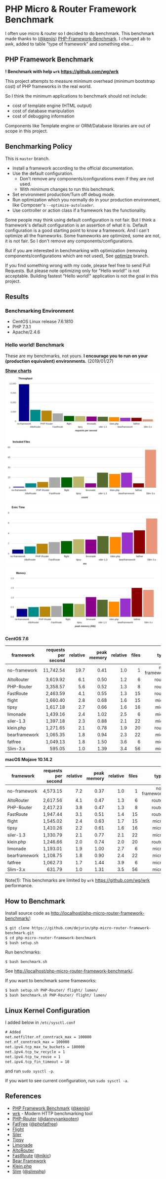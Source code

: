 # PHP Micro & Router Framework Benchmark
I often use micro & router so I decided to do benchmark. This benchmark made thanks to ([@kenjis](https://github.com/kenjis)) [PHP-Framework-Benchmark](https://github.com/kenjis/php-framework-benchmark). I changed ab to awk, added to table "type of framework" and something else...

## PHP Framework Benchmark

**! Benchmark with help `wrk` https://github.com/wg/wrk**

This project attempts to measure minimum overhead (minimum bootstrap cost) of PHP frameworks in the real world.

So I think the minimum applications to benchmark should not include:

* cost of template engine (HTML output)
* cost of database manipulation
* cost of debugging information

Components like Template engine or ORM/Database libraries are out of scope in this project.

## Benchmarking Policy

This is `master` branch.

* Install a framework according to the official documentation.
* Use the default configuration.
  * Don't remove any components/configurations even if they are not used.
  * With minimum changes to run this benchmark.
* Set environment production/Turn off debug mode.
* Run optimization which you normally do in your production environment, like Composer's `--optimize-autoloader`.
* Use controller or action class if a framework has the functionality.

Some people may think using default configuration is not fair. But I think a framework's default configuration is an assertion of what it is. Default configuration is a good starting point to know a framework. And I can't optimize all the frameworks. Some frameworks are optimized, some are not, it is not fair. So I don't remove any components/configurations.

But if you are interested in benchmarking with optimization (removing components/configurations which are not used), See [optimize](https://github.com/kenjis/php-framework-benchmark/tree/optimize) branch.

If you find something wrong with my code, please feel free to send Pull Requests. But please note optimizing only for "Hello world!" is not acceptable. Building fastest "Hello world!" application is not the goal in this project.

## Results

### Benchmarking Environment

* CentOS Linux release 7.6.1810 
* PHP 7.3.1
* Apache/2.4.6

### Hello world! Benchmark

These are my benchmarks, not yours. **I encourage you to run on your (production equivalent) environments.**
(2019/01/27)

[**Show charts**](https://codepen.io/currencyrate_today/pen/gqrBEa)
![Requests per second](img/WRK_screenshot-localhost-2019.01.27_1.png)
![Included files](img/WRK_screenshot-localhost-2019.01.27_2.png)
![Exec time](img/WRK_screenshot-localhost-2019.01.27_3.png)
![Memory (MB)](img/WRK_screenshot-localhost-2019.01.27_4.png)

**CentOS 7.6**

|framework          |requests per second|relative|peak memory|relative|files|          type|
|-------------------|------------------:|-------:|----------:|-------:|----:|-------------:|
|no-framework       |          11,742.54|    19.7|       0.41|     1.0|    1|  no-framework|
|AltoRouter         |           3,619.92|     6.1|       0.50|     1.2|    6|        router|
|PHP-Router         |           3,358.57|     5.6|       0.52|     1.3|    8|        router|
|FastRoute          |           2,463.59|     4.1|       0.55|     1.3|   15|        router|
|flight             |           1,660.40|     2.8|       0.68|     1.6|   15|         micro|
|tipsy              |           1,617.18|     2.7|       0.66|     1.6|   16|         micro|
|limonade           |           1,439.16|     2.4|       1.02|     2.5|    6|         micro|
|siler-1.3          |           1,397.18|     2.3|       0.88|     2.1|   22|         micro|
|klein.php          |           1,271.65|     2.1|       0.78|     1.9|   20|        router|
|bearframework      |           1,065.35|     1.8|       0.94|     2.3|   22|         micro|
|fatfree            |           1,049.13|     1.8|       1.50|     3.6|    6|         micro|
|Slim-3.x           |             595.05|     1.0|       1.39|     3.4|   56|         micro|

**macOS Mojave 10.14.2**

|framework          |requests per second|relative|peak memory|relative|files|          type|
|-------------------|------------------:|-------:|----------:|-------:|----:|-------------:|
|no-framework       |           4,573.15|     7.2|       0.37|     1.0|    1|  no-framework|
|AltoRouter         |           2,617.56|     4.1|       0.47|     1.3|    6|        router|
|PHP-Router         |           2,417.23|     3.8|       0.47|     1.3|    8|        router|
|FastRoute          |           1,947.44|     3.1|       0.51|     1.4|   15|        router|
|flight             |           1,545.02|     2.4|       0.63|     1.7|   15|         micro|
|tipsy              |           1,410.26|     2.2|       0.61|     1.6|   16|         micro|
|siler-1.3          |           1,330.79|     2.1|       0.77|     2.1|   22|         micro|
|klein.php          |           1,246.66|     2.0|       0.74|     2.0|   20|        router|
|limonade           |           1,193.01|     1.9|       1.00|     2.7|    6|         micro|
|bearframework      |           1,108.75|     1.8|       0.90|     2.4|   22|         micro|
|fatfree            |           1,062.73|     1.7|       1.44|     3.9|    6|         micro|
|Slim-3.x           |             631.79|     1.0|       1.31|     3.5|   56|         micro|

Note(1): This benchmarks are limited by `wrk` https://github.com/wg/wrk performance.

## How to Benchmark

Install source code as <http://localhost/php-micro-router-framework-benchmark/>:

~~~
$ git clone https://github.com/dejurin/php-micro-router-framework-benchmark.git
$ cd php-micro-router-framework-benchmark
$ bash setup.sh
~~~

Run benchmarks:

~~~
$ bash benchmark.sh
~~~

See <http://localhost/php-micro-router-framework-benchmark/>.

If you want to benchmark some frameworks:

~~~
$ bash setup.sh PHP-Router/ flight/ lumen/
$ bash benchmark.sh PHP-Router/ flight/ lumen/
~~~

## Linux Kernel Configuration

I added below in `/etc/sysctl.conf`

~~~
# Added
net.netfilter.nf_conntrack_max = 100000
net.nf_conntrack_max = 100000
net.ipv4.tcp_max_tw_buckets = 180000
net.ipv4.tcp_tw_recycle = 1
net.ipv4.tcp_tw_reuse = 1
net.ipv4.tcp_fin_timeout = 10
~~~

and run `sudo sysctl -p`.

If you want to see current configuration, run `sudo sysctl -a`.

## References
* [PHP Framework Benchmark](https://github.com/kenjis/php-framework-benchmark) ([@kenjis](https://github.com/kenjis))
* [wrk](https://github.com/wg/wrk) - Modern HTTP benchmarking tool
* [PHP-Router](https://github.com/dannyvankooten/PHP-Router) ([@dannyvankooten](https://github.com/dannyvankooten))
* [FatFree](http://fatfreeframework.com/) ([@phpfatfree](https://twitter.com/phpfatfree))
* [Flight](http://flightphp.com/)
* [Siler](https://github.com/leocavalcante/siler)
* [Tipsy](http://tipsy.la)
* [Limonade](https://limonade-php.github.io/)
* [AltoRouter](http://altorouter.com/)
* [FastRoute](https://github.com/nikic/FastRoute) ([@nikic](https://github.com/nikic))
* [Bear Framework](https://bearframework.com/)
* [Klein.php](https://github.com/klein/klein.php)
* [Slim](http://www.slimframework.com/) ([@slimphp](https://twitter.com/slimphp))
